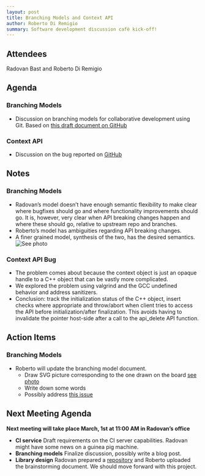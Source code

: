 ```yaml
---
layout: post
title: Branching Models and Context API
author: Roberto Di Remigio
summary: Software development discussion cafè kick-off!
---
```


## Attendees

Radovan Bast and Roberto Di Remigio

## Agenda

### Branching Models

* Discussion on branching models for collaborative development using Git. Based
  on [this draft document on
  GitHub](https://github.com/robertodr/branching-model-discussion)

### Context API

* Discussion on the bug reported on [GitHub](https://github.com/bast/context-api-example/issues/1)

## Notes

### Branching Models

* Radovan’s model doesn’t have enough semantic flexibility to make clear where
  bugfixes should go and where functionality improvements should go. It is,
  however, very clear when API breaking changes happen and where these should
  go, relative to upstream repo and branches.
* Roberto’s model has ambiguities regarding API breaking changes.
* A finer grained model, synthesis of the two, has the desired semantics. ![See
  photo](../images/posts/2017-02-08_branching-model.jpg "Branching model")

### Context API Bug

* The problem comes about because the context object is just an opaque handle
  to a C++ object that can be vastly more complicated.
* We explored the problem using valgrind and the GCC undefined behavior and
  address sanitizers.
* Conclusion: track the initialization status of the C++ object, insert checks
  where appropriate and throw/abort when client tries to access the API before
  initialization/after finalization. This avoids having to invalidate the
  pointer host-side after a call to the api_delete API function.

## Action Items

### Branching Models

* Roberto will update the branching model document.
    - Draw SVG picture corresponding to the one drawn on the board [see
      photo](https://github.com/robertodr/branching-model-discussion/issues/1)
    - Write down some words
    - Possibly address [this issue](https://github.com/robertodr/branching-model-discussion/issues/2)

## Next Meeting Agenda

**Next meeting will take place March, 1st at 11:00 AM in Radovan’s office**

* **CI service** Draft requirements on the CI server capabilities. Radovan
  might have some news on a guinea pig machine.
* **Branching models** Finalize discussion, possibly write a blog post.
* **Library design** Radovan prepared a
  [repository](https://github.com/bast/library-design) and Roberto uploaded the
  brainstorming document. We should move forward with this project.

